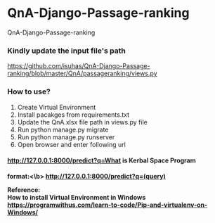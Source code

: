 # QnA-Django-Passage-ranking
QnA-Django-Passage-ranking

### Kindly update the input file's path<br />
https://github.com/isuhas/QnA-Django-Passage-ranking/blob/master/QnA/passageranking/views.py<br />

### How to use?<br />
1. Create Virtual Environment<br />
2. Install pacakges from requirements.txt<br />
3. Update the QnA.xlsx file path in views.py file<br />
4. Run python manage.py migrate <br />
5. Run python manage.py runserver <br />
6. Open browser and enter following url<br />
#### http://127.0.0.1:8000/predict?q=What is Kerbal Space Program<br />
<b>format:<\b> http://127.0.0.1:8000/predict?q=(query)<br />




Reference:<br />
How to install Virtual Environment in Windows<br />
https://programwithus.com/learn-to-code/Pip-and-virtualenv-on-Windows/<br />

